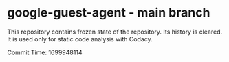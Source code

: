 # google-guest-agent - main branch

This repository contains frozen state of the repository.
Its history is cleared. It is used only for static code
analysis with Codacy.

Commit Time: 1699948114